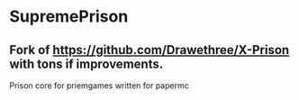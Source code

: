 # SupremePrison 
## Fork of https://github.com/Drawethree/X-Prison with tons if improvements.
Prison core for priemgames written for papermc

